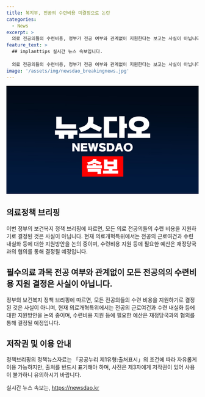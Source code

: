 ```yaml
---
title: 복지부, 전공의 수련비용 미결정으로 논란
categories:
  - News
excerpt: >
  의료 전공의들의 수련비용, 정부가 전공 여부와 관계없이 지원한다는 보고는 사실이 아닙니다. 현재 의료개혁특위에서 전공의 근로여건, 수련 내실화 등을 논의 중이며, 예산은 재정당국과 협의하여 결정될 예정입니다. 자세한 내용은 보건복지부로 문의 바랍니다.
feature_text: >
  ## implanttips 실시간 뉴스 속보입니다.

  의료 전공의들의 수련비용, 정부가 전공 여부와 관계없이 지원한다는 보고는 사실이 아닙니다. 현재 의료개혁특위에서 전공의 근로여건, 수련 내실화 등을 논의 중이며, 예산은 재정당국과 협의하여 결정될 예정입니다. 자세한 내용은 보건복지부로 문의 바랍니다.
image: '/assets/img/newsdao_breakingnews.jpg'
---
```


<p><img src="/assets/img/newsdao_breakingnews.jpg" alt="implanttips 속보" /></p>

<h2 data-ke-size="size26">의료정책 브리핑</h2>

<p data-ke-size="size16">이번 정부의 보건복지 정책 브리핑에 따르면, 모든 의료 전공의들의 수련 비용을 지원하기로 결정된 것은 사실이 아닙니다. 현재 의료개혁특위에서는 전공의 근로여건과 수련 내실화 등에 대한 지원방안을 논의 중이며, 수련비용 지원 등에 필요한 예산은 재정당국과의 협의를 통해 결정될 예정입니다.</p>

<h2 data-ke-size="size26">필수의료 과목 전공 여부와 관계없이 모든 전공의의 수련비용 지원 결정은 사실이 아닙니다.</h2>

<p data-ke-size="size16">정부의 보건복지 정책 브리핑에 따르면, 모든 전공의들의 수련 비용을 지원하기로 결정된 것은 사실이 아니며, 현재 의료개혁특위에서는 전공의 근로여건과 수련 내실화 등에 대한 지원방안을 논의 중이며, 수련비용 지원 등에 필요한 예산은 재정당국과의 협의를 통해 결정될 예정입니다.</p>

<h2 data-ke-size="size26">저작권 및 이용 안내</h2>

<p data-ke-size="size16">정책브리핑의 정책뉴스자료는 「공공누리 제1유형:출처표시」의 조건에 따라 자유롭게 이용 가능하지만, 출처를 반드시 표기해야 하며, 사진은 제3자에게 저작권이 있어 사용이 불가하니 유의하시기 바랍니다.</p>
실시간 뉴스 속보는, <a href="https://newsdao.kr" rel="dofollow">https://newsdao.kr</a>


